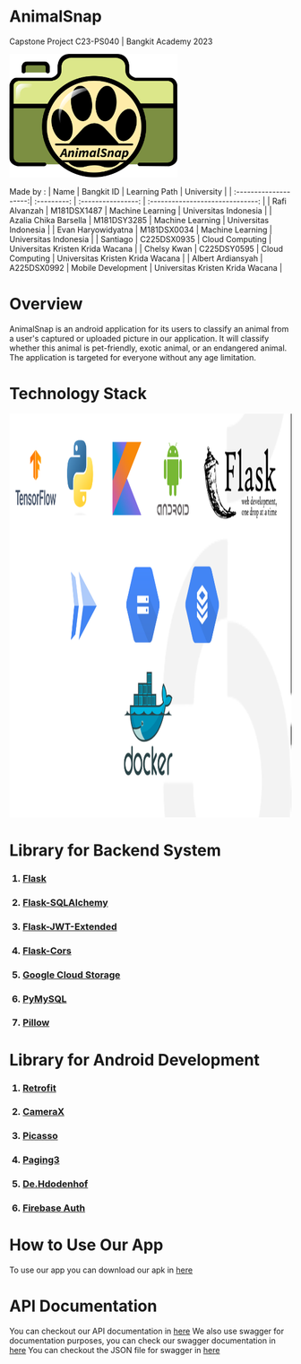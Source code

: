 # AnimalSnap

Capstone Project C23-PS040 | Bangkit Academy 2023

<img src="https://github.com/ItsMeMan221/animal-snap/blob/main/docs/logo_app.png" alt="logo application" width="300" height="220">

Made by :
| Name                  | Bangkit ID  | Learning Path      | University                       |
| :--------------------:| :---------: | :----------------: | :------------------------------: |
| Rafi Alvanzah         | M181DSX1487 | Machine Learning   | Universitas Indonesia            |
| Azalia Chika Barsella | M181DSY3285 | Machine Learning   | Universitas Indonesia            |
| Evan Haryowidyatna    | M181DSX0034 | Machine Learning   | Universitas Indonesia            |
| Santiago              | C225DSX0935 | Cloud Computing    | Universitas Kristen Krida Wacana |
| Chelsy Kwan           | C225DSY0595 | Cloud Computing    | Universitas Kristen Krida Wacana |
| Albert Ardiansyah     | A225DSX0992 | Mobile Development | Universitas Kristen Krida Wacana |

# Overview

AnimalSnap is an android application for its users to classify an animal from a user's captured or uploaded picture in our application. It will classify whether this animal is pet-friendly, exotic animal, or an endangered animal. The application is targeted for everyone without any age limitation.

# Technology Stack 
<img src="https://github.com/ItsMeMan221/animal-snap/blob/main/docs/TechStack.png" alt="logo application" width="1280" height="720">


# Library for Backend System
<ol>
    <h3><li><a href="https://flask.palletsprojects.com/en/2.3.x/">Flask</a></li></h3>
    <h3><li><a href="https://flask-sqlalchemy.palletsprojects.com/en/3.0.x/">Flask-SQLAlchemy</a></li></h3>
    <h3><li><a href="https://flask-jwt-extended.readthedocs.io/en/stable/">Flask-JWT-Extended</a></li></h3>
    <h3><li><a href="https://flask-cors.readthedocs.io/en/latest/">Flask-Cors</a></li></h3>
    <h3><li><a href="https://pypi.org/project/google-cloud-storage/">Google Cloud Storage</a></li></h3>
    <h3><li><a href="https://pypi.org/project/pymysql/">PyMySQL</a></li></h3>
    <h3><li><a href="https://pypi.org/project/Pillow/">Pillow</a></li></h3>
</ol>

# Library for Android Development
<ol>
    <h3><li><a href="https://square.github.io/retrofit/">Retrofit</a></li></h3>
    <h3><li><a href="https://developer.android.com/training/camerax">CameraX</a></li></h3>
    <h3><li><a href="https://square.github.io/picasso/">Picasso</a></li></h3>
    <h3><li><a href="https://developer.android.com/topic/libraries/architecture/paging/v3-overview">Paging3</a></li></h3>
    <h3><li><a href="https://github.com/hdodenhof/CircleImageView">De.Hdodenhof</a></li></h3>
    <h3><li><a href="https://firebase.google.com/docs/auth">Firebase Auth</a></li></h3>
</ol>

# How to Use Our App
To use our app you can download our apk in <a href="#">here</a>

# API Documentation
You can checkout our API documentation in <a href="https://documenter.getpostman.com/view/27666286/2s93sc5YB7">here</a>
We also use swagger for documentation purposes, you can check our swagger documentation in <a href="https://app.swaggerhub.com/apis-docs/ItsMeMan221/animal-snap_api/1.0">here</a>
You can checkout the JSON file for swagger in <a href="https://github.com/ItsMeMan221/animal-snap/blob/animal-snap-api/static/openapi.json">here</a>
